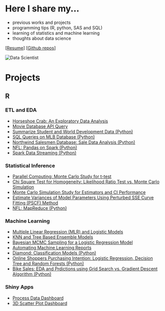 # Here I share my...

- previous works and projects
- programming tips (R, python, SAS and SQL)
- learning of statistics and machine learning 
- thoughts about data science

[[Resume](https://profile.indeed.com/p/chienlanh-tkm9w32)] [[Github repos](https://github.com/chsueh2?tab=repositories)]

![Data Scientist](https://i.redd.it/p6va3hrtmvr71.jpg)

# Projects

## R

### ETL and EDA 

- [Horseshoe Crab: An Exploratory Data Analysis](https://github.com/chsueh2/Horseshoe_Crab_EDA)
- [Movie Database API Query](https://github.com/chsueh2/Movie_Database_API_Query)
- [Summarize Student and World Development Data (Python)](https://github.com/chsueh2/Summarizing_Data)
- [SQL Queries on MLB Database (Python)](https://github.com/chsueh2/Querying_Database_MLB)
- [Northwind Salesmen Database: Sale Data Analysis (Python)](https://github.com/chsueh2/Northwind_Salesmen_Database)
- [NFL: Pandas on Spark (Python)](https://github.com/chsueh2/NFL_pandas-on-Spark)
- [Spark Data Streaming (Python)](https://github.com/chsueh2/PySpark_Streaming)

### Statistical Inference

- [Parallel Computing: Monte Carlo Study for t-test](https://github.com/chsueh2/Parallel_Computing)
- [Chi Square Test for Homogeneity: Likelihood Ratio Test vs. Monte Carlo Simulation](https://github.com/chsueh2/LRT_Chi_Square_Test)
- [Monte Carlo Simulation Study for Estimators and CI Performance](https://github.com/chsueh2/MonteCarlo_CI_Performance)
- [Estimate Variances of Model Parameters Using Perturbed SSE Curve Fitting (PSCF) Method](https://github.com/chsueh2/Estimate_Variances_PSCF)
- [NFL: MapReduce (Python)](https://github.com/chsueh2/NFL_MapReduce)

### Machine Learning

- [Multiple Linear Regression (MLR) and Logistic Models](https://github.com/chsueh2/MLR_logistic)
- [KNN and Tree Based Ensemble Models](https://github.com/chsueh2/KNN_Ensemble)
- [Bayesian MCMC Sampling for a Logistic Regression Model](https://github.com/chsueh2/MCMC_Sampling)
- [Automating Machine Learning Reports](https://github.com/chsueh2/Automating_Modeling_Reports)
- [Diamond: Classification Models (Python)](https://github.com/chsueh2/Diamond)
- [Online Shoppers Purchasing Intention: Logistic Regression, Decision Tree and Random Forests (Python)](https://github.com/chsueh2/Online_Shoppers_Purchasing_Intention)
- [Bike Sales: EDA and Prdictions using Grid Search vs. Gradient Descent Algorithm (Python)](https://github.com/chsueh2/Grid_Search_GD)

### Shiny Apps

- [Process Data Dashboard](https://github.com/chsueh2/Process_Data_Dashboard)
- [3D Scatter Plot Dashboard](https://github.com/chsueh2/3D_Scatter_Plot_Dashboard)


